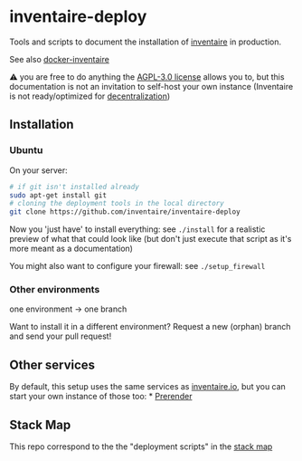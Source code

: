 # inventaire-deploy

Tools and scripts to document the installation of [inventaire](https://github.com/inventaire/inventaire) in production.

See also [docker-inventaire](https://github.com/inventaire/docker-inventaire)

:warning: you are free to do anything the [AGPL-3.0 license](https://en.wikipedia.org/wiki/GNU_Affero_General_Public_License) allows you to, but this documentation is not an invitation to self-host your own instance (Inventaire is not ready/optimized for [decentralization](https://github.com/inventaire/inventaire/issues/187))

## Installation
### Ubuntu
On your server:
```sh
# if git isn't installed already
sudo apt-get install git
# cloning the deployment tools in the local directory
git clone https://github.com/inventaire/inventaire-deploy
```
Now you 'just have' to install everything: see `./install` for a realistic preview of what that could look like (but don't just execute that script as it's more meant as a documentation)

You might also want to configure your firewall: see `./setup_firewall`

### Other environments
one environment -> one branch

Want to install it in a different environment? Request a new (orphan) branch and send your pull request!

## Other services

By default, this setup uses the same services as [inventaire.io](https://inventaire.io), but you can start your own instance of those too:
* [Prerender](https://github.com/inventaire/prerender)

## Stack Map
This repo correspond to the the "deployment scripts" in the [stack map](https://inventaire.github.io/stack/)
